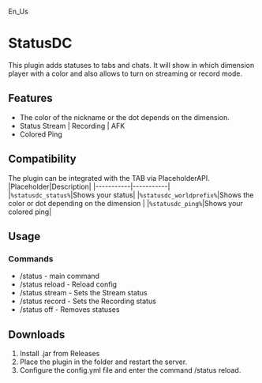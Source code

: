 En_Us
# StatusDC
This plugin adds statuses to tabs and chats. It will show in which dimension player with a color and also allows to turn on streaming or record mode.
## Features
- The color of the nickname or the dot depends on the dimension.
- Status Stream | Recording | AFK
- Colored Ping
## Compatibility
The plugin can be integrated with the TAB via PlaceholderAPI.
|Placeholder|Description|
|-----------|-----------|
|``%statusdc_status%``|Shows your status|
|``%statusdc_worldprefix%``|Shows the color or dot depending on the dimension |
|``%statusdc_ping%``|Shows your colored ping|
## Usage
### Commands
- /status - main command
- /status reload - Reload config
- /status stream - Sets the Stream status
- /status record - Sets the Recording status
- /status off - Removes statuses
## Downloads
1. Install .jar from Releases
2. Place the plugin in the folder and restart the server.
3. Configure the config.yml file and enter the command /status reload.
